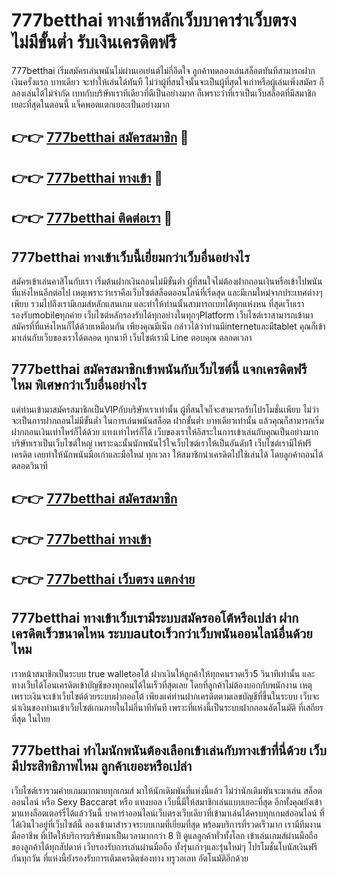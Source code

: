 # 777betthai ทางเข้าหลักเว็บบาคาร่าเว็บตรง ไม่มีขั้นต่ำ รับเงินเครดิตฟรี

777betthai เริ่มสมัครเล่นพนันไม่ผ่านเอเย่นต์ไม่กี่อึดใจ ลูกค้าทดลองเล่นสล็อตทันทีสามารถฝากเงินครั้งแรก บาทเดียว จะทำให้เล่นได้ทันที ไม่ว่าผู้ที่สนใจนั้นจะเป็นผู้ที่สุดใจเก่าหรือผู้เล่นเพิ่งสมัคร ก็ลองเล่นได้ไม่จำกัด เบทกับบริษัทเราทีเดียวที่ดีเป็นอย่างมาก ก็เพราะว่าที่เราเป็นเว็บสล็อตที่มีสมาชิกเยอะที่สุดในตอนนี้ แจ็คพอตแตกเยอะเป็นอย่างมาก

## 👉👉 [777betthai สมัครสมาชิก](https://bit.ly/3Ckzg5n) 🎰
## 👉👉 [777betthai ทางเข้า](https://bit.ly/3Ckzg5n) 🎰
## 👉👉 [777betthai ติดต่อเรา](https://bit.ly/3Ckzg5n) 🎰

## 777betthai ทางเข้าเว็บนี้เยี่ยมกว่าเว็บอื่นอย่างไร
สมัครเข้าเล่นคาสิโนกับเรา เริ่มต้นฝากเงินถอนไม่มีขั้นต่ำ ผู้ที่สนใจไม่ต้องฝากถอนเงินหรือเข้าไปพนันที่แห่งไหนอีกต่อไป เหตุเพราะว่าเราคือเว็บไซต์สล็อตออนไลน์ที่เริ่ดสุด และมีเกมใหม่จากประเทศต่างๆเพียบ รวมไปถึงเรามีเกมส์หลักแสนเกม และทำให้ท่านนั้นสามารถเบทได้ทุกแห่งหน ที่สุดเว็บเรารองรับmobileทุกค่าย เว็บไซต์หลักรองรับได้ทุกอย่างในทุกๆPlatform เว็บไซต์เราสามารถเข้ามาสมัครที่ที่แห่งไหนก็ได้ด้วยเหมือนกัน เพียงคุณมีเน็ต กล่าวได้ว่าท่านมีinternetและมีtablet คุณก็เข้ามาเล่นกับเว็บของเราได้ตลอด ทุกนาที เว็บไซต์เรามี Line ตอบคุณ ตลอดเวลา

## 777betthai สมัครสมาชิกเข้าพนันกับเว็บไซต์นี้ แจกเครดิตฟรีไหม พิเศษกว่าเว็บอื่นอย่างไร
แค่ท่านเข้ามาสมัครสมาชิกเป็นVIPกับบริษัทเราเท่านั้น ผู้ที่สนใจก็จะสามารถรับโปรโมชั่นเพียบ ไม่ว่าจะเป็นการฝากถอนไม่มีขั้นต่ำ ในการเล่นพนันสล็อต ฝากขั้นต่ำ บาทเดียวเท่านั้น แล้วคุณก็สามารถเริ่มฝากถอนเงินเท่าไหร่ก็ได้ด้วย แทงเท่าไหร่ก็ได้ เว็บของเราให้อิสระในการเข้าเล่นกับคุณเป็นอย่างมาก บริษัทเราเป็นเว็บไซต์ใหญ่ เพราะฉะนั้นนักพนันไว้ใจเว็บไซต์เราให้เป็นอันดับ1 เว็บไซต์เรามีให้ฟรีเครดิต เลยทำให้นักพนันมือเก่าและมือใหม่ ทุกเวลา ให้สมาชิกนำเครดิตไปใช้เล่นได้ โดยลูกค้าถอนได้ตลอดวินาที

## 👉👉 [777betthai สมัครสมาชิก](https://bit.ly/3Ckzg5n)
## 👉👉 [777betthai ทางเข้า](https://bit.ly/3Ckzg5n)
## 👉👉 [777betthai เว็บตรง แตกง่าย](https://bit.ly/3Ckzg5n)

## 777betthai ทางเข้าเว็บเรามีระบบสมัครออโต้หรือเปล่า ฝากเครดิตเร็วขนาดไหน ระบบautoเร็วกว่าเว็บพนันออนไลน์อื่นด้วยไหม
เราหน้าสมาชิกเป็นระบบ true walletออโต้ ฝากเงินให้ลูกค้าให้ทุกคนรวดเร็ว5 วินาทีเท่านั้น และทางเว็บได้โอนเครดิตเข้าบัญชีของทุกคนได้ในเร็วที่สุดเลย โดยที่ลูกค้าไม่ต้องบอกกับพนักงาน เหตุเพราะเงินจะเข้าเว็บไซต์ด้วยระบบฝากออโต้ เพียงแค่ท่านฝากเครดิตตามเลขบัญชีที่ขึ้นในระบบ เว็บจะนำเงินของท่านเข้าเว็บไซต์เกมภายในไม่กี่นาทีทันที เพราะที่แห่งนี้เป็นระบบฝากถอนอัตโนมัติ ที่เสถียรที่สุด ในไทย

## 777betthai ทำไมนักพนันต้องเลือกเข้าเล่นกับทางเข้าที่นี่ด้วย เว็บมีประสิทธิภาพไหม ลูกค้าเยอะหรือเปล่า
เว็บไซต์เรารวมค่ายเกมมากมายทุกเกมส์ มาให้นักเดิมพันที่แห่งนี้แล้ว ไม่ว่านักเดิมพันจะมาเล่น สล็อตออนไลน์ หรือ Sexy Baccarat หรือ แทงบอล เว็บนี้มีให้สมาชิกเล่นแบบเยอะที่สุด อีกทั้งคุณยังเข้ามาแทงล็อตเตอร์รี่ได้แล้ววันนี้ บาคาร่าออนไลน์เว็บตรงเว็บเดียวที่เข้ามาเล่นได้ครบทุกเกมส์ออนไลน์ ที่ได้เงินไวอยู่ที่เว็บไซต์นี้ ลองเข้ามาสำรวจระบบเกมที่เยี่ยมที่สุด พร้อมบริการที่รวดเร็วมาก เรามีทีมงานมืออาชีพ ที่เปิดให้บริการบริษัทมาเป็นเวลามากกว่า 8 ปี ดูแลลูกค้าทั่วทั้งโลก เข้าเล่นเกมส์ผ่านมือถือของลูกค้าได้ทุกสัปดาห์ เว็บรองรับการเล่นผ่านมือถือ ทั้งรุ่นเก่าๆและรุ่นใหม่ๆ โปรโมชั่นโบนัสเงินฟรีกันทุกวัน ที่แห่งนี้ยังรองรับการเติมเครดิตช่องทาง ทรูวอเลท อัตโนมัติอีกด้วย
